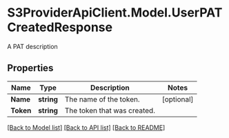 # S3ProviderApiClient.Model.UserPATCreatedResponse
A PAT description

## Properties

Name | Type | Description | Notes
------------ | ------------- | ------------- | -------------
**Name** | **string** | The name of the token. | [optional] 
**Token** | **string** | The token that was created. | 

[[Back to Model list]](../README.md#documentation-for-models) [[Back to API list]](../README.md#documentation-for-api-endpoints) [[Back to README]](../README.md)

